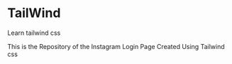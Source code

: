 # TailWind
Learn tailwind css 

This is the Repository of the Instagram Login Page Created Using Tailwind css
